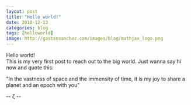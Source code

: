 ```yaml
---
layout: post
title: "Hello world!"
date: 2018-12-13
categories: blog
tags: [helloworld]
image: http://gastonsanchez.com/images/blog/mathjax_logo.png
---
```


Hello world! <br> This is my very first post to reach out to the big world. Just wanna say hi now and quote this:

"In the vastness of space and the immensity of time,
it is my joy to share
a planet and an epoch with you"

-- ζ -- 